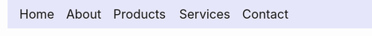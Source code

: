 <!DOCTYPE html>
<html>
  <head>
    <meta charset="utf-8">
    <title>Drop Down List Using HTML-CSS</title>
    <style type="text/css">
      nav {
        display: block;
        position: absolute;
        top: 0;
        width: 100%;
        background-color: #E6E6FA;
      }
      li {
        list-style-type: none;
        display: inline;
        margin-right: 20px;
        font-size: 25px;
      }
      a:link {
        text-decoration: none;
      }
      a:hover {
        color: white;
        text-decoration: none;
      }
      li>ul {
        display: none;
      }
      li:hover ul {
        display: block;
        position: absolute;
        left: 200px;
        background-color: #E6E6FA;
        margin: 0;
        padding-top: 30px;
      }
      li:hover ul li a:link {
        display: block;
        margin-left: 0;
        padding-right: 30px;
      }
    </style>
  </head>
  <body>
    <nav>
      <ul>
        <li><a href="#">Home</a></li>
        <li><a href="#">About</a></li>
        <li>
          <a href="">Products</a>
          <ul>
            <li><a href="#">Engineering</a></li>
            <li><a href="#">Telecome</a></li>
            <li><a href="#">Energy</a></li>
            <li><a href="#">Finance</a></li>
            <li><a href="#">Consultancy</a></li>
          </ul>
        </li>
        <li><a href="#">Services</a></li>
        <li><a href="#">Contact</a></li>
      </ul>
    </nav>
  </body>
</html>
